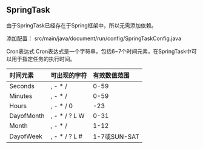 ## SpringTask

由于SpringTask已经存在于Spring框架中，所以无需添加依赖。




添加配置： src/main/java/document/run/config/SpringTaskConfig.java

Cron表达式
Cron表达式是一个字符串，包括6~7个时间元素，在SpringTask中可以用于指定任务的执行时间。


时间元素 |	可出现的字符	| 有效数值范围
:- | :- | :-
Seconds|	, - * /	|0-59
Minutes|	, - * /	|0-59
Hours|	, - * /	0|-23
DayofMonth|	, - * / ? L W|	0-31
Month	|, - * /	|1-12
DayofWeek|	, - * / ? L #	|1-7或SUN-SAT
